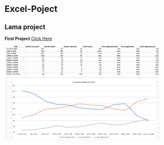 # Excel-Poject
## Lama project
**First Project**
<a href="Link">Click Here</a>

<img src =
"https://github.com/ovinueza/Excel_DataAnalytics/blob/master/images/GoalOutcomes.png" width="500" height="auto"  align="right" />
